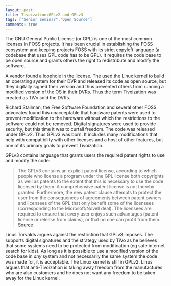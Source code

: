 ```yaml
---
layout: post
title: Tivoization:GPLv2 and GPLv3
tags: ["Senior Seminar","Open Source"]
comments: true
---
```


The GNU General Public License (or GPL) is one of the most common licenses in FOSS projects. It has been crucial in establishing the FOSS ecosystem and keeping projects FOSS with its strict copyleft language (a codebase that uses GPL code has to be GPL). It requires the code base to be open source and grants others the right to redistribute and modify the software.

A vendor found a loophole in the license. The used the Linux kernel to build an operating system for their DVR and released its code as open source, but they digitally signed their version and thus prevented others from running a modified version of the OS in their DVRs. Thus the term Tivoization was created as TiVo sold the DVRs.

Richard Stallman, the Free Software Foundation and several other FOSS advocates found this unacceptable that hardware patents were used to prevent modification to the hardware without which the restrictions to the software could not be removed. Digital signatures were used to provide security, but this time it was to curtail freedom. The code was released under GPLv2. Thus GPLv3 was born. It includes many modifications that help with compatibility with other licenses and a host of other features, but one of its primary goals to prevent Tivoization.

GPLv3 contains language that grants users the required patent rights to use and modify the code:

> The GPLv3 contains an explicit patent license, according to which people who license a program under the GPL license both copyrights as well as patents to the extent that this is necessary to use the code licensed by them.  A comprehensive patent license is not thereby granted.  Furthermore, the new patent clause attempts to protect the user from the consequences of agreements between patent owners and licensees of the GPL that only benefit some of the licensees (corresponding to the Microsoft/Novell deal).  The licensees are required to ensure that every user enjoys such advantages (patent license or release from claims), or that no one can profit from them.
> [Source](http://www.ifross.org/en/what-difference-between-gplv2-and-gplv3)

Linus Torvalds argues against the restriction that GPLv3 imposes. The supports digital signatures and the strategy used by TiVo as he believes that some systems need to be protected from modification (eg safe internet search for kids). As long as it is possible to use a modified version of the code base in _any_ system and not necessarily the same system the code was made for, it is acceptable. The Linux kernel is still in GPLv2. Linus argues that anti-Tivoization is taking away freedom from the manufactures who are also customers and he does not want any freedom to be taken away for the Linux kernel.
